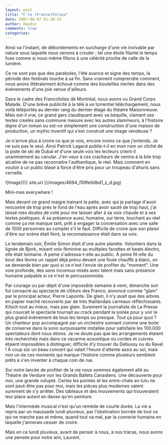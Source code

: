 ```yaml
---
layout: post
title: "C'te (Franco)Folies"
date: 2007-08-07 01:38:33
author: Hoedic
comments: true
categories: 
---
```



Ainsi va l'instant, de débordements en surcharge d'une vie invivable par nature sous laquelle nous venons à crouler ; tel une étoile filante le temps fuse comme si nous-même filions à une célérité proche de celle de la lumière.

Ce ne sont pas que des paraboles, l'été avance et signe des temps, la période des festivals touche à sa fin. Sans vraiment comprendre comment, nous avons littéralement échoué comme des bouteilles inertes dans des évènements d'une joie venue d'ailleurs.

Dans le cadre des Francofolies de Montréal, nous avons vu Grand Corps Malade. D'une brève publicité à la télé à un torrentiel téléchargement, nous voilà téléportés au dernier rang du dernier étage du théatre Maisonneuve. Mais est-il vrai, ce grand gars claudiquant avec sa béquille, clamant ses textes ciselés sans commune mesure avec les autres slammeurs, à l'histoire digne d'un roman ou est-ce simplement une construction d'une maison de production, un mytho inventif qui s'est construit une image vendeuse ?

Je n'arrive plus à croire ce que je vois, encore moins ce que j'entends. Je ne suis pas le seul. Ainsi Patrick Lagacé publia-t-il en mon nom un cliché de la piste de ski de Dubaï et d'une seule voix les lecteurs crient-il unanimement au canular. J'en veux à ces cracheurs de venins à la bile trop alcaline de ne pas reconnaitre l'authentique, le réel. Mais comment  en vouloir à un public blasé à force d'être pris pour un troupeau d'ahuris sans cervelle.



![Image]({{ site.url }}/images/4694_f59fe0dbd1_z_d.jpg)
<div class="photoattrib">Mini-mes everywhere !</div>





Mais devant ce grand maigre trainant la patte, avec qui je partage d'avoir rencontré de trop près le fond de l'eau après avoir sauté de trop haut, j'ai laissé mes doutes de coté pour me laisser aller à sa voix chaude et à ses textes poétiques. À sa présence aussi, humaine, sur terre, touchant au réel comme ça me manque tant, prêt à engager la conversation avec une salle de 1500 personnes au complet s'il le faut. Difficile de croire que son plaisir d'être sur scène était feint, la reconnaissance était dans sa voix.

Le lendemain soir, Émilie Simon était d'une autre planète. Volontiers dans la lignée de Bjork, mixant voix féminine au multiples facettes et beats électro, elle était lointaine. À peine s'adressa-t-elle au public. À peine fit-elle du bout des lèvres un rappel déjà prévu devant une foule chauffé à blanc, on se demande bien par quoi si ce n'est l'envie de profiter du "moment". Une voie profonde, des sons inconnus mixés avec talent mais sans présence humaine palpable si ce n'est le percussionniste. 

Par courage ou par dépit d'une impossible semaine à venir, dimanche soir fut consacré au spectacle de clôture des Franco, annoncé comme "glam" par le principal acteur, Pierre Lapointe. De glam, il n'y avait que des arbres en papier maché recouverts par de très thaïlandais carreaux réfléchissants. Kitsch tout au mieux, mais pas glam. Surement la journaliste de La Presse qui couvrait le spectacle tournait au crack pendant la soirée pour y voir le plus grand évènement de tous les temps ou presque. Tout ça pour quoi ? Un chanteur pop accompagné par un orchestre sonnant comme une boite de conserve dans la sono surpuissante installée pour satisfaire les 100.000 spectateurs dont nous étions. Je ne doute pas que les arrangements étaient très recherchés mais dans ce vacarme acoustique où cordes et cuivres étaient impossibles à distinguer, difficile d'y trouver du Debussy ou du Ravel ! À coup sûr un beau concert qui valait l'heure d'attente assis au sol, mais non un de ces moments qui marque l'histoire comme plusieurs semblent prêts à s'en inventer à chaque coin de rue.

Sur notre lancée de profiter de la vie nous sommes également allé au Théatre de Verdure voir les Grands Ballets Canadiens. Une découverte pour moi, une grande volupté. Certes les pointes et les entre-chats en tutu ne sont peut-être pas pour moi, mais les pièces plus modernes valent surement de s'y arrêter. Des tableaux et des mouvements qui trouveraient leur place autant en danse qu'en peinture.

Mais l'intermède musical n'est qu'un remède de courte durée. La vie a repris par un maussade lundi pluvieux, par l'obstination bornée de tout ce qui ne marche pas et même, quand tout va mal, par la connerie humaine en laquelle j'aimerais cesser de croire.

Mais en ce lundi pluvieux, avant de penser à nous, à nos tracas, nous avons une pensée pour notre ami, Laurent.